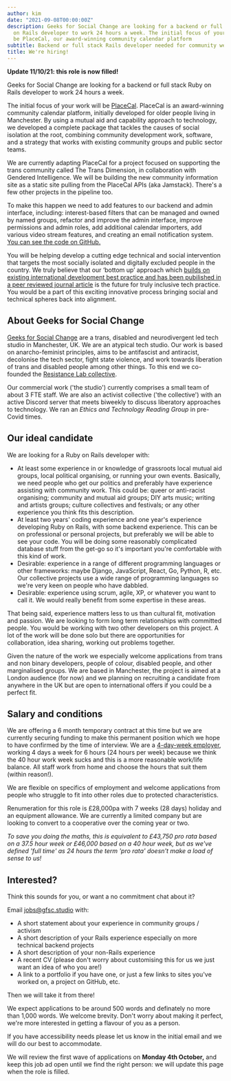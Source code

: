 ```yaml
---
author: kim
date: "2021-09-08T00:00:00Z"
description: Geeks for Social Change are looking for a backend or full stack Ruby
  on Rails developer to work 24 hours a week. The initial focus of your work will
  be PlaceCal, our award-winning community calendar platform
subtitle: Backend or full stack Rails developer needed for community web project
title: We're hiring!
---
```


**Update 11/10/21: this role is now filled!**

Geeks for Social Change are looking for a backend or full stack Ruby on Rails developer to work 24 hours a week. 

The initial focus of your work will be [PlaceCal](https://placecal.org/). PlaceCal is an award-winning community calendar platform, initially developed for older people living in Manchester. By using a mutual aid and capability approach to technology, we developed a complete package that tackles the causes of social isolation at the root, combining community development work, software, and a strategy that works with existing community groups and public sector teams. 

We are currently adapting PlaceCal for a project focused on supporting the trans community called The Trans Dimension, in collaboration with Gendered Intelligence. We will be building the new community information site as a static site pulling from the PlaceCal APIs (aka Jamstack). There's a few other projects in the pipeline too.

To make this happen we need to add features to our backend and admin interface, including: interest-based filters that can be managed and owned by named groups, refactor and improve the admin interface, improve permissions and admin roles, add additional calendar importers, add various video stream features, and creating an email notification system. [You can see the code on GitHub.](https://github.com/geeksforsocialchange/PlaceCal)

You will be helping develop a cutting edge technical and social intervention that targets the most socially isolated and digitally excluded people in the country. We truly believe that our ‘bottom up’ approach which [builds on existing international development best practice and has been pubilished in a peer reviewed journal article](https://www.tandfonline.com/doi/full/10.1080/1369118X.2020.1767173) is the future for truly inclusive tech practice. You would be a part of this exciting innovative process bringing social and technical spheres back into alignment.

## About Geeks for Social Change

[Geeks for Social Change](https://gfsc.studio/) are a trans, disabled and neurodivergent led tech studio in Manchester, UK. We are an atypical tech studio. Our work is based on anarcho-feminist principles, aims to be antifascist and antiracist, decolonise the tech sector, fight state violence, and work towards liberation of trans and disabled people among other things. To this end we co-founded the [Resistance Lab collective](https://resistancelab.network/).

Our commercial work ('the studio') currently comprises a small team of about 3 FTE staff. We are also an activist collective ('the collective') with an active Discord server that meets biweekly to discuss liberatory approaches to technology. We ran an *Ethics and Technology Reading Group* in pre-Covid times. 

## Our ideal candidate

We are looking for a Ruby on Rails developer with: 

- At least some experience in or knowledge of grassroots local mutual aid groups,  local political organising, or running your own events. Basically, we need people who get our politics and preferably have experience assisting with community work. This could be: queer or anti-racist organising; community and mutual aid groups; DIY arts music; writing and artists groups; culture collectives and festivals; or any other experience you think fits this description.
- At least two years' coding experience and one year's experience developing Ruby on Rails, with some backend experience. This can be on professional or personal projects, but preferably we will be able to see your code. You will be doing some reasonably complicated database stuff from the get-go so it's important you're comfortable with this kind of work.
- Desirable: experience in a range of different programming languages or other frameworks: maybe Django, JavaScript, React, Go, Python, R, etc. Our collective projects use a wide range of programming languages so we're very keen on people who have dabbled.
- Desirable: experience using scrum, agile, XP, or whatever you want to call it. We would really benefit from some expertise in these areas.

That being said, experience matters less to us than cultural fit, motivation and passion. We are looking to form long term relationships with committed people. You would be working with two other developers on this project. A lot of the work will be done solo but there are opportunities for collaboration, idea sharing, working out problems together.

Given the nature of the work we especially welcome applications from trans and non binary developers, people of colour, disabled people, and other marginalised groups. We are based in Manchester, the project is aimed at a London audience (for now) and we planning on recruiting a candidate from anywhere in the UK but are open to international offers if you could be a perfect fit.

## Salary and conditions

We are offering a 6 month temporary contract at this time but we are currently securing funding to make this permanent position which we hope to have confirmed by the time of interview. We are a [4-day-week employer](https://www.4dayweek.co.uk/), working 4 days a week for 6 hours (24 hours per week) because we think the 40 hour work week sucks and this is a more reasonable work/life balance. All staff work from home and choose the hours that suit them (within reason!).

We are flexible on specifics of employment and welcome applications from people who struggle to fit into other roles due to protected characteristics.

Renumeration for this role is £28,000pa with 7 weeks (28 days) holiday and an equipment allowance. We are currently a limited company but are looking to convert to a cooperative over the coming year or two. 

_To save you doing the maths, this is equivalent to £43,750 pro rata based on a 37.5 hour week or £46,000 based on a 40 hour week, but as we've defined 'full time' as 24 hours the term 'pro rata' doesn't make a load of sense to us!_

## **Interested?**

Think this sounds for you, or want a no commitment chat about it? 

Email jobs@gfsc.studio with: 

- A short statement about your experience in community groups / activism
- A short description of your Rails experience especially on more technical backend projects
- A short description of your non-Rails experience
- A recent CV (please don't worry about customising this for us we just want an idea of who you are!)
- A link to a portfolio if you have one, or just a few links to sites you've worked on, a project on GitHub, etc.

Then we will take it from there!  

We expect applications to be around 500 words and definately no more than 1,000 words. We welcome brevity. Don't worry about making it perfect, we're more interested in getting a flavour of you as a person.

If you have accessibility needs please let us know in the initial email and we will do our best to accommodate.

We will review the first wave of applications on **Monday 4th October,** and keep this job ad open until we find the right person: we will update this page when the role is filled.
